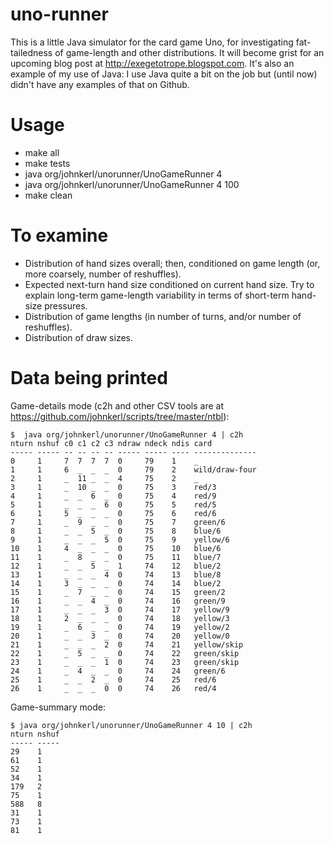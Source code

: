 uno-runner
==========

This is a little Java simulator for the card game Uno, for investigating
fat-tailedness of game-length and other distributions.  It will become grist
for an upcoming blog post at http://exegetotrope.blogspot.com.  It's also an
example of my use of Java:  I use Java quite a bit on the job but (until now)
didn't have any examples of that on Github.

# Usage
* make all
* make tests
* java org/johnkerl/unorunner/UnoGameRunner 4
* java org/johnkerl/unorunner/UnoGameRunner 4 100
* make clean

# To examine
* Distribution of hand sizes overall; then, conditioned on game length (or,
  more coarsely, number of reshuffles).
* Expected next-turn hand size conditioned on current hand size.  Try to
  explain long-term game-length variability in terms of short-term hand-size
  pressures.
* Distribution of game lengths (in number of turns, and/or number of
  reshuffles).
* Distribution of draw sizes.

# Data being printed

Game-details mode (c2h and other CSV tools are at https://github.com/johnkerl/scripts/tree/master/ntbl):
```
$  java org/johnkerl/unorunner/UnoGameRunner 4 | c2h
nturn nshuf c0 c1 c2 c3 ndraw ndeck ndis card          
----- ----- -- -- -- -- ----- ----- ---- --------------
0     1     7  7  7  7  0     79    1    _             
1     1     6  _  _  _  0     79    2    wild/draw-four
2     1     _  11 _  _  4     75    2    _             
3     1     _  10 _  _  0     75    3    red/3         
4     1     _  _  6  _  0     75    4    red/9         
5     1     _  _  _  6  0     75    5    red/5         
6     1     5  _  _  _  0     75    6    red/6         
7     1     _  9  _  _  0     75    7    green/6       
8     1     _  _  5  _  0     75    8    blue/6        
9     1     _  _  _  5  0     75    9    yellow/6      
10    1     4  _  _  _  0     75    10   blue/6        
11    1     _  8  _  _  0     75    11   blue/7        
12    1     _  _  5  _  1     74    12   blue/2        
13    1     _  _  _  4  0     74    13   blue/8        
14    1     3  _  _  _  0     74    14   blue/2        
15    1     _  7  _  _  0     74    15   green/2       
16    1     _  _  4  _  0     74    16   green/9       
17    1     _  _  _  3  0     74    17   yellow/9      
18    1     2  _  _  _  0     74    18   yellow/3      
19    1     _  6  _  _  0     74    19   yellow/2      
20    1     _  _  3  _  0     74    20   yellow/0      
21    1     _  _  _  2  0     74    21   yellow/skip   
22    1     _  5  _  _  0     74    22   green/skip    
23    1     _  _  _  1  0     74    23   green/skip    
24    1     _  4  _  _  0     74    24   green/6       
25    1     _  _  2  _  0     74    25   red/6         
26    1     _  _  _  0  0     74    26   red/4         
```

Game-summary mode:
```
$ java org/johnkerl/unorunner/UnoGameRunner 4 10 | c2h
nturn nshuf
----- -----
29    1    
61    1    
52    1    
34    1    
179   2    
75    1    
588   8    
31    1    
73    1    
81    1    
```
